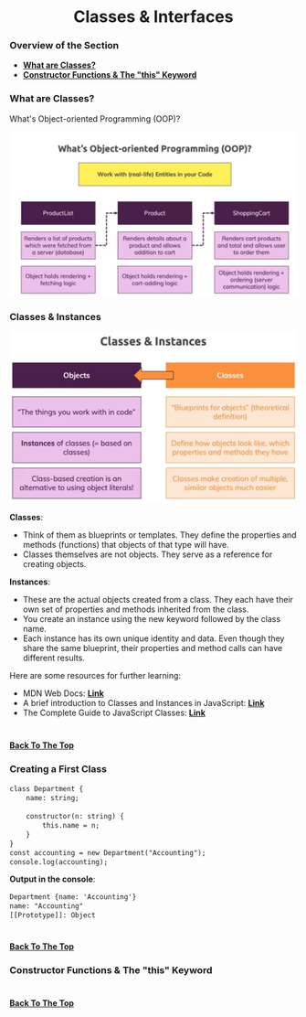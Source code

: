 <h1 align="center">Classes & Interfaces</h1>

### Overview of the Section
* **[What are Classes?](#classes)**
* **[Constructor Functions & The "this" Keyword](#this)**


### <a name="classes">What are Classes?</a>

What's Object-oriented Programming (OOP)?

![OOP](https://github.com/tsokac2/-_-_TypeScript_CheatSheet/blob/main/src/02.JPG)

### Classes & Instances

![classes](https://github.com/tsokac2/-_-_TypeScript_CheatSheet/blob/main/src/03.JPG)

**Classes**:
- Think of them as blueprints or templates. They define the properties and methods (functions) that objects of that type will have.
- Classes themselves are not objects. They serve as a reference for creating objects.

**Instances**:
- These are the actual objects created from a class. They each have their own set of properties and methods inherited from the class.
- You create an instance using the new keyword followed by the class name.
- Each instance has its own unique identity and data. Even though they share the same blueprint, their properties and method calls can have different results.

Here are some resources for further learning:

- MDN Web Docs: **[Link](https://developer.mozilla.org/en-US/docs/Web/JavaScript/Reference/Statements/class)**
- A brief introduction to Classes and Instances in JavaScript: **[Link](https://tutorial.techaltum.com/javascript-class.html)**
- The Complete Guide to JavaScript Classes: **[Link](https://dmitripavlutin.com/tag/javascript/)**

#
**[Back To The Top](#Overview-of-the-Section)**

### Creating a First Class

```
class Department {
    name: string;

    constructor(n: string) {
        this.name = n;
    }
}
const accounting = new Department("Accounting");
console.log(accounting);
```
**Output in the console**:
```
Department {name: 'Accounting'}
name: "Accounting"
[[Prototype]]: Object
```
#
**[Back To The Top](#Overview-of-the-Section)**

### <a name="this">Constructor Functions & The "this" Keyword</a>

#
**[Back To The Top](#Overview-of-the-Section)**